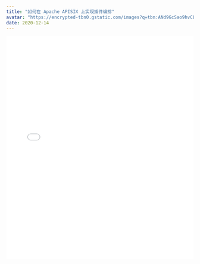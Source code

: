 ```yaml
---
title: "如何在 Apache APISIX 上实现插件编排"
avatar: "https://encrypted-tbn0.gstatic.com/images?q=tbn:ANd9GcSao9hvCLqBfgE5WDNqILk4MZJA00YvgvhFpQ&usqp=CAU"
date: 2020-12-14
---
```


<iframe width="100%" height="600px" src="//player.bilibili.com/player.html?aid=457628574&bvid=BV145411L7kt&cid=252768596&page=1" scrolling="no" border="0" frameborder="no" framespacing="0" allowfullscreen="true"</iframe>
